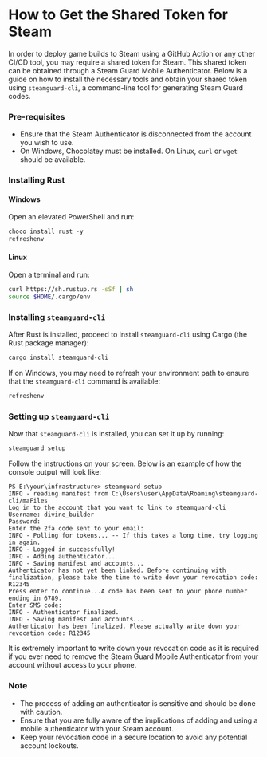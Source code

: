 # How to Get the Shared Token for Steam

In order to deploy game builds to Steam using a GitHub Action or any other CI/CD tool, you may require a shared token for Steam. This shared token can be obtained through a Steam Guard Mobile Authenticator. Below is a guide on how to install the necessary tools and obtain your shared token using `steamguard-cli`, a command-line tool for generating Steam Guard codes.

### Pre-requisites
- Ensure that the Steam Authenticator is disconnected from the account you wish to use.
- On Windows, Chocolatey must be installed. On Linux, `curl` or `wget` should be available.

### Installing Rust

#### Windows
Open an elevated PowerShell and run:
```powershell
choco install rust -y
refreshenv
```

#### Linux
Open a terminal and run:
```bash
curl https://sh.rustup.rs -sSf | sh
source $HOME/.cargo/env
```

### Installing `steamguard-cli`

After Rust is installed, proceed to install `steamguard-cli` using Cargo (the Rust package manager):

```bash
cargo install steamguard-cli
```

If on Windows, you may need to refresh your environment path to ensure that the `steamguard-cli` command is available:
```powershell
refreshenv
```

### Setting up `steamguard-cli`

Now that `steamguard-cli` is installed, you can set it up by running:

```bash
steamguard setup
```

Follow the instructions on your screen. Below is an example of how the console output will look like:

```console
PS E:\your\infrastructure> steamguard setup
INFO - reading manifest from C:\Users\user\AppData\Roaming\steamguard-cli/maFiles
Log in to the account that you want to link to steamguard-cli
Username: divine_builder
Password: 
Enter the 2fa code sent to your email: 
INFO - Polling for tokens... -- If this takes a long time, try logging in again.
INFO - Logged in successfully!
INFO - Adding authenticator...
INFO - Saving manifest and accounts...
Authenticator has not yet been linked. Before continuing with finalization, please take the time to write down your revocation code: R12345
Press enter to continue...A code has been sent to your phone number ending in 6789.
Enter SMS code: 
INFO - Authenticator finalized.
INFO - Saving manifest and accounts...
Authenticator has been finalized. Please actually write down your revocation code: R12345
```

It is extremely important to write down your revocation code as it is required if you ever need to remove the Steam Guard Mobile Authenticator from your account without access to your phone.

### Note
- The process of adding an authenticator is sensitive and should be done with caution.
- Ensure that you are fully aware of the implications of adding and using a mobile authenticator with your Steam account.
- Keep your revocation code in a secure location to avoid any potential account lockouts.